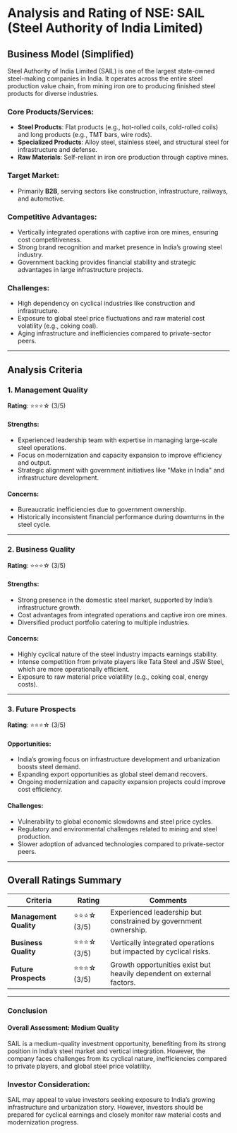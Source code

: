 # Analysis and Rating of NSE: SAIL (Steel Authority of India Limited)  

## Business Model (Simplified)  
Steel Authority of India Limited (SAIL) is one of the largest state-owned steel-making companies in India. It operates across the entire steel production value chain, from mining iron ore to producing finished steel products for diverse industries.  

### Core Products/Services:  
- **Steel Products**: Flat products (e.g., hot-rolled coils, cold-rolled coils) and long products (e.g., TMT bars, wire rods).  
- **Specialized Products**: Alloy steel, stainless steel, and structural steel for infrastructure and defense.  
- **Raw Materials**: Self-reliant in iron ore production through captive mines.  

### Target Market:  
- Primarily **B2B**, serving sectors like construction, infrastructure, railways, and automotive.  

### Competitive Advantages:  
- Vertically integrated operations with captive iron ore mines, ensuring cost competitiveness.  
- Strong brand recognition and market presence in India’s growing steel industry.  
- Government backing provides financial stability and strategic advantages in large infrastructure projects.  

### Challenges:  
- High dependency on cyclical industries like construction and infrastructure.  
- Exposure to global steel price fluctuations and raw material cost volatility (e.g., coking coal).  
- Aging infrastructure and inefficiencies compared to private-sector peers.  

---

## Analysis Criteria  

### 1. Management Quality  
**Rating**: ⭐⭐⭐☆ (3/5)  

#### Strengths:  
- Experienced leadership team with expertise in managing large-scale steel operations.  
- Focus on modernization and capacity expansion to improve efficiency and output.  
- Strategic alignment with government initiatives like "Make in India" and infrastructure development.  

#### Concerns:  
- Bureaucratic inefficiencies due to government ownership.  
- Historically inconsistent financial performance during downturns in the steel cycle.  

---

### 2. Business Quality  
**Rating**: ⭐⭐⭐☆ (3/5)  

#### Strengths:  
- Strong presence in the domestic steel market, supported by India’s infrastructure growth.  
- Cost advantages from integrated operations and captive iron ore mines.  
- Diversified product portfolio catering to multiple industries.  

#### Concerns:  
- Highly cyclical nature of the steel industry impacts earnings stability.  
- Intense competition from private players like Tata Steel and JSW Steel, which are more operationally efficient.  
- Exposure to raw material price volatility (e.g., coking coal, energy costs).  

---

### 3. Future Prospects  
**Rating**: ⭐⭐⭐☆ (3/5)  

#### Opportunities:  
- India’s growing focus on infrastructure development and urbanization boosts steel demand.  
- Expanding export opportunities as global steel demand recovers.  
- Ongoing modernization and capacity expansion projects could improve cost efficiency.  

#### Challenges:  
- Vulnerability to global economic slowdowns and steel price cycles.  
- Regulatory and environmental challenges related to mining and steel production.  
- Slower adoption of advanced technologies compared to private-sector peers.  

---

## Overall Ratings Summary  

| **Criteria**         | **Rating**    | **Comments**                                                        |  
|-----------------------|---------------|----------------------------------------------------------------------|  
| **Management Quality** | ⭐⭐⭐☆ (3/5) | Experienced leadership but constrained by government ownership.       |  
| **Business Quality**   | ⭐⭐⭐☆ (3/5) | Vertically integrated operations but impacted by cyclical risks.      |  
| **Future Prospects**   | ⭐⭐⭐☆ (3/5) | Growth opportunities exist but heavily dependent on external factors. |  

---

### Conclusion  

#### **Overall Assessment**: **Medium Quality**  
SAIL is a medium-quality investment opportunity, benefiting from its strong position in India’s steel market and vertical integration. However, the company faces challenges from its cyclical nature, inefficiencies compared to private players, and global steel price volatility.  

### Investor Consideration:  
SAIL may appeal to value investors seeking exposure to India’s growing infrastructure and urbanization story. However, investors should be prepared for cyclical earnings and closely monitor raw material costs and modernization progress.  
